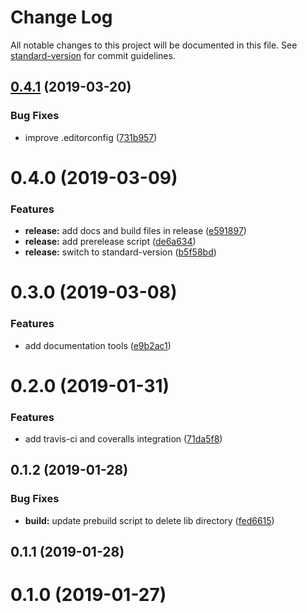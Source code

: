 # Change Log

All notable changes to this project will be documented in this file. See [standard-version](https://github.com/conventional-changelog/standard-version) for commit guidelines.

## [0.4.1](https://github.com/alexanderwende/typescript-rollup-starter-lib/compare/v0.4.0...v0.4.1) (2019-03-20)


### Bug Fixes

* improve .editorconfig ([731b957](https://github.com/alexanderwende/typescript-rollup-starter-lib/commit/731b957))



# 0.4.0 (2019-03-09)


### Features

* **release:** add docs and build files in release ([e591897](https://github.com/alexanderwende/typescript-rollup-starter-lib/commit/e591897))
* **release:** add prerelease script ([de6a634](https://github.com/alexanderwende/typescript-rollup-starter-lib/commit/de6a634))
* **release:** switch to standard-version ([b5f58bd](https://github.com/alexanderwende/typescript-rollup-starter-lib/commit/b5f58bd))



# 0.3.0 (2019-03-08)


### Features

* add documentation tools ([e9b2ac1](https://github.com/alexanderwende/typescript-rollup-starter-lib/commit/e9b2ac1))



# 0.2.0 (2019-01-31)


### Features

* add travis-ci and coveralls integration ([71da5f8](https://github.com/alexanderwende/typescript-rollup-starter-lib/commit/71da5f8))



## 0.1.2 (2019-01-28)


### Bug Fixes

* **build:** update prebuild script to delete lib directory ([fed6615](https://github.com/alexanderwende/typescript-rollup-starter-lib/commit/fed6615))



## 0.1.1 (2019-01-28)



# 0.1.0 (2019-01-27)
